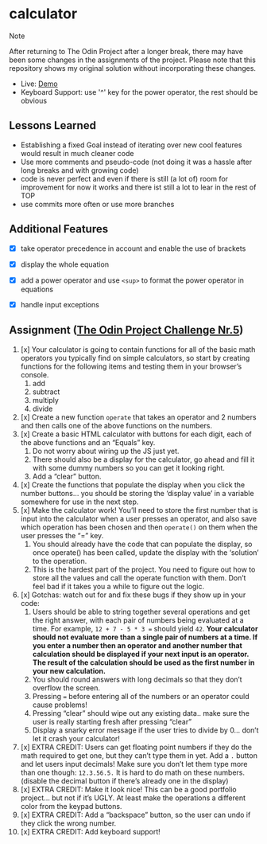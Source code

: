 # calculator

> [!NOTE]
> After returning to The Odin Project after a longer break, there may have been some changes in the assignments of the project. Please note that this repository shows my original solution without incorporating these changes.

* Live: [Demo](https://joecrumbs.github.io/odin-calculator/)
* Keyboard Support: use '^' key for the power operator, the rest should be obvious

## Lessons Learned

* Establishing a fixed Goal instead of iterating over new cool features would result in much cleaner code
* Use more comments and pseudo-code (not doing it was a hassle after long breaks and with growing code)
* code is never perfect and even if there is still (a lot of) room for improvement for now it works and there ist still a lot to lear in the rest of TOP
* use commits more often or use more branches

## Additional Features

- [x] take operator precedence in account and enable the use of brackets
- [x] display the whole equation
- [x] add a power operator and use `<sup>` to format the power operator in equations
- [x] handle input exceptions


## Assignment ([The Odin Project Challenge Nr.5](https://www.theodinproject.com/lessons/foundations-calculator))
1. [x] Your calculator is going to contain functions for all of the basic math operators you typically find on simple calculators, so start by creating functions for the following items and testing them in your browser’s console.
    1. add
    1. subtract
    1. multiply
    1. divide
1. [x] Create a new function `operate` that takes an operator and 2 numbers and then calls one of the above functions on the numbers.
1. [x] Create a basic HTML calculator with buttons for each digit, each of the above functions and an “Equals” key.
    1. Do not worry about wiring up the JS just yet.
    1. There should also be a display for the calculator, go ahead and fill it with some dummy numbers so you can get it looking right.
    1. Add a “clear” button.
1. [x] Create the functions that populate the display when you click the number buttons… you should be storing the ‘display value’ in a variable somewhere for use in the next step.
1. [x] Make the calculator work! You’ll need to store the first number that is input into the calculator when a user presses an operator, and also save which operation has been chosen and then `operate()` on them when the user presses the “=” key.
    1. You should already have the code that can populate the display, so once operate() has been called, update the display with the ‘solution’ to the operation.
    1. This is the hardest part of the project. You need to figure out how to store all the values and call the operate function with them. Don’t feel bad if it takes you a while to figure out the logic.
6. [x] Gotchas: watch out for and fix these bugs if they show up in your code:
    1. Users should be able to string together several operations and get the right answer, with each pair of numbers being evaluated at a time. For example, `12 + 7 - 5 * 3 =` should yield `42`. **Your calculator should not evaluate more than a single pair of numbers at a time. If you enter a number then an operator and another number that calculation should be displayed if your next input is an operator. The result of the calculation should be used as the first number in your new calculation.**
    1. You should round answers with long decimals so that they don’t overflow the screen.
    1. Pressing `=` before entering all of the numbers or an operator could cause problems!
    1. Pressing “clear” should wipe out any existing data.. make sure the user is really starting fresh after pressing “clear”
    1. Display a snarky error message if the user tries to divide by 0… don’t let it crash your calculator!
1. [x] EXTRA CREDIT: Users can get floating point numbers if they do the math required to get one, but they can’t type them in yet. Add a `.` button and let users input decimals! Make sure you don’t let them type more than one though: `12.3.56.5.` It is hard to do math on these numbers. (disable the decimal button if there’s already one in the display)
1. [x] EXTRA CREDIT: Make it look nice! This can be a good portfolio project… but not if it’s UGLY. At least make the operations a different color from the keypad buttons.
1. [x] EXTRA CREDIT: Add a “backspace” button, so the user can undo if they click the wrong number.
1. [x] EXTRA CREDIT: Add keyboard support!